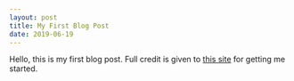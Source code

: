 ```yaml
---
layout: post
title: My First Blog Post
date: 2019-06-19
---
```


Hello, this is my first blog post. Full credit is given to
[this site](http://jmcglone.com/guides/github-pages/) for getting me started.
